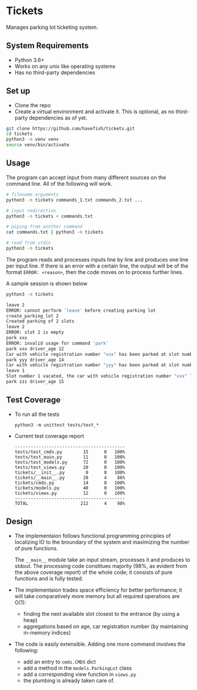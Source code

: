 # Tickets
Manages parking lot ticketing system.

## System Requirements
* Python 3.6+
* Works on any unix like operating systems
* Has no third-party dependencies

## Set up
* Clone the repo
* Create a virtual environment and activate it. This is optional, as no third-party dependencies as of yet.

```bash
git clone https://github.com/havefish/tickets.git
cd tickets
python3 -m venv venv
source venv/bin/activate
```

## Usage
The program can accept input from many different sources on the command line. All of the following will work.

```bash
# filename arguments
python3 -m tickets commands_1.txt commands_2.txt ...

# input redirection
python3 -m tickets < commands.txt

# piping from another command
cat commands.txt | python3 -m tickets

# read from stdin
python3 -m tickets
```

The program reads and processes inputs line by line and produces one line per input line. 
If there is an error with a certain line, the output will be of the format `ERROR: <reason>`, then the code moves on to process further lines.

A sample session is shown below

```bash
python3 -m tickets

leave 2
ERROR: cannot perform 'leave' before creating parking lot
create_parking_lot 2
Created parking of 2 slots
leave 2
ERROR: slot 2 is empty
park xxx 
ERROR: invalid usage for command 'park'
park xxx driver_age 12
Car with vehicle registration number "xxx" has been parked at slot number 1
park yyy driver_age 14
Car with vehicle registration number "yyy" has been parked at slot number 2
leave 1
Slot number 1 vacated, the car with vehicle registration number "xxx" left the space, the driver of the car was of age 12
park zzz driver_age 15
```

## Test Coverage

* To run all the tests
    
    ```
    python3 -m unittest tests/test_*
    ```

* Current test coverage report

    ```Name                   Stmts   Miss  Cover
    ------------------------------------------
    tests/test_cmds.py        15      0   100%
    tests/test_main.py        11      0   100%
    tests/test_models.py      72      0   100%
    tests/test_views.py       20      0   100%
    tickets/__init__.py        0      0   100%
    tickets/__main__.py       28      4    86%
    tickets/cmds.py           14      0   100%
    tickets/models.py         40      0   100%
    tickets/views.py          12      0   100%
    ------------------------------------------
    TOTAL                    212      4    98%
    ```

## Design
* The implementaion follows functional programming principles of localizing IO to the broundary of the system and maximizing the number of pure functions.

    The `__main__` module take an input stream, processes it and produces to stdout. The processing code constitues majority (98%, as evident from the above coverage report) of the whole code; it consists of pure functions and is fully tested.

* The implementaion trades space efficiency for better performance; it will take comparatively more memory but all required operations are O(1):
    
    * finding the next available slot closest to the entrance (by using a heap)
    * aggregations based on age, car registration number (by maintaining in-memory indices)

* The code is easily extensible. Adding one more command involves the following:
    * add an entry to `cmds.CMDS` dict
    * add a method in the `models.ParkingLot` class
    * add a corresponding view function in `views.py`
    * the plumbing is already taken care of.
